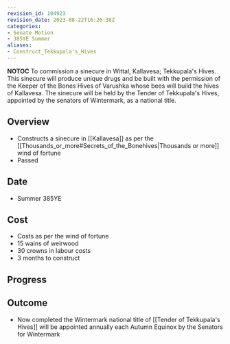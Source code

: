 ```yaml
---
revision_id: 104923
revision_date: 2023-08-22T16:26:38Z
categories:
- Senate Motion
- 385YE Summer
aliases:
- Construct_Tekkupala's_Hives
---
```



__NOTOC__
To commission a sinecure in Wittal, Kallavesa; Tekkupala's Hives. This sinecure will produce unique drugs and be built with the permission of the Keeper of the Bones Hives of Varushka whose bees will build the hives of Kallavesa. The sinecure will be held by the Tender of Tekkupala's Hives, appointed by the senators of Wintermark, as a national title. 
## Overview
* Constructs a sinecure in [[Kallavesa]] as per the [[Thousands_or_more#Secrets_of_the_Bonehives|Thousands or more]] wind of fortune
* Passed
## Date
* Summer 385YE
## Cost
* Costs as per the wind of fortune
* 15 wains of weirwood
* 30 crowns in labour costs
* 3 months to construct
## Progress

## Outcome
* Now completed the Wintermark national title of [[Tender of Tekkupala's Hives]] will be appointed annually each Autumn Equinox by the Senators for Wintermark